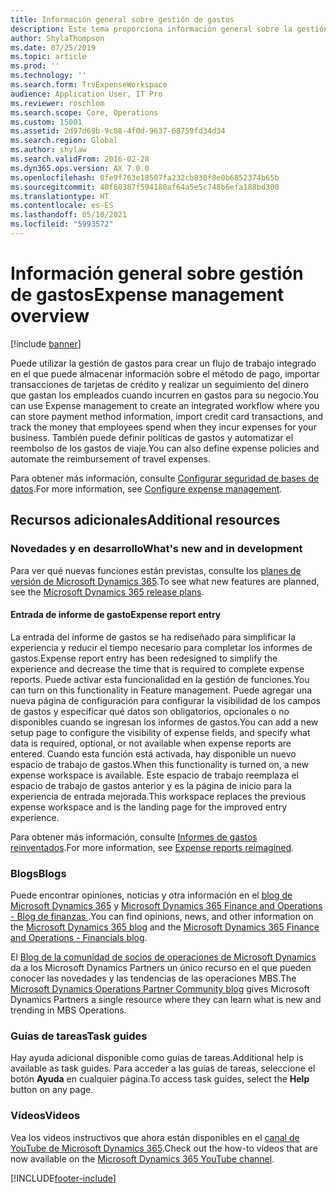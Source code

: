 ```yaml
---
title: Información general sobre gestión de gastos
description: Este tema proporciona información general sobre la gestión de gastos y enlaces a recursos adicionales. Puede utilizar la gestión de gastos para crear un flujo de trabajo integrado en el que puede almacenar información sobre el método de pago, importar transacciones de tarjetas de crédito y realizar un seguimiento del dinero que gastan los empleados cuando incurren en gastos para su negocio.
author: ShylaThompson
ms.date: 07/25/2019
ms.topic: article
ms.prod: ''
ms.technology: ''
ms.search.form: TrvExpenseWorkspace
audience: Application User, IT Pro
ms.reviewer: roschlom
ms.search.scope: Core, Operations
ms.custom: 15001
ms.assetid: 2d97d69b-9c08-4f0d-9637-68759fd34d34
ms.search.region: Global
ms.author: shylaw
ms.search.validFrom: 2016-02-28
ms.dyn365.ops.version: AX 7.0.0
ms.openlocfilehash: 0fe9f763e18507fa232cb830f8e0b6852374b65b
ms.sourcegitcommit: 40f68387f594180af64a5e5c748b6efa188bd300
ms.translationtype: HT
ms.contentlocale: es-ES
ms.lasthandoff: 05/10/2021
ms.locfileid: "5993572"
---
```

# <a name="expense-management-overview"></a><span data-ttu-id="fcf70-104">Información general sobre gestión de gastos</span><span class="sxs-lookup"><span data-stu-id="fcf70-104">Expense management overview</span></span>

[!include [banner](../includes/banner.md)]

<span data-ttu-id="fcf70-105">Puede utilizar la gestión de gastos para crear un flujo de trabajo integrado en el que puede almacenar información sobre el método de pago, importar transacciones de tarjetas de crédito y realizar un seguimiento del dinero que gastan los empleados cuando incurren en gastos para su negocio.</span><span class="sxs-lookup"><span data-stu-id="fcf70-105">You can use Expense management to create an integrated workflow where you can store payment method information, import credit card transactions, and track the money that employees spend when they incur expenses for your business.</span></span> <span data-ttu-id="fcf70-106">También puede definir políticas de gastos y automatizar el reembolso de los gastos de viaje.</span><span class="sxs-lookup"><span data-stu-id="fcf70-106">You can also define expense policies and automate the reimbursement of travel expenses.</span></span>

<span data-ttu-id="fcf70-107">Para obtener más información, consulte [Configurar seguridad de bases de datos](plan-expense-management.md).</span><span class="sxs-lookup"><span data-stu-id="fcf70-107">For more information, see [Configure expense management](plan-expense-management.md).</span></span>

## <a name="additional-resources"></a><span data-ttu-id="fcf70-108">Recursos adicionales</span><span class="sxs-lookup"><span data-stu-id="fcf70-108">Additional resources</span></span>

### <a name="whats-new-and-in-development"></a><span data-ttu-id="fcf70-109">Novedades y en desarrollo</span><span class="sxs-lookup"><span data-stu-id="fcf70-109">What's new and in development</span></span>

<span data-ttu-id="fcf70-110">Para ver qué nuevas funciones están previstas, consulte los [planes de versión de Microsoft Dynamics 365](/dynamics365/release-plans/).</span><span class="sxs-lookup"><span data-stu-id="fcf70-110">To see what new features are planned, see the [Microsoft Dynamics 365 release plans](/dynamics365/release-plans/).</span></span>

#### <a name="expense-report-entry"></a><span data-ttu-id="fcf70-111">Entrada de informe de gasto</span><span class="sxs-lookup"><span data-stu-id="fcf70-111">Expense report entry</span></span>

<span data-ttu-id="fcf70-112">La entrada del informe de gastos se ha rediseñado para simplificar la experiencia y reducir el tiempo necesario para completar los informes de gastos.</span><span class="sxs-lookup"><span data-stu-id="fcf70-112">Expense report entry has been redesigned to simplify the experience and decrease the time that is required to complete expense reports.</span></span> <span data-ttu-id="fcf70-113">Puede activar esta funcionalidad en la gestión de funciones.</span><span class="sxs-lookup"><span data-stu-id="fcf70-113">You can turn on this functionality in Feature management.</span></span> <span data-ttu-id="fcf70-114">Puede agregar una nueva página de configuración para configurar la visibilidad de los campos de gastos y especificar qué datos son obligatorios, opcionales o no disponibles cuando se ingresan los informes de gastos.</span><span class="sxs-lookup"><span data-stu-id="fcf70-114">You can add a new setup page to configure the visibility of expense fields, and specify what data is required, optional, or not available when expense reports are entered.</span></span> <span data-ttu-id="fcf70-115">Cuando esta función está activada, hay disponible un nuevo espacio de trabajo de gastos.</span><span class="sxs-lookup"><span data-stu-id="fcf70-115">When this functionality is turned on, a new expense workspace is available.</span></span> <span data-ttu-id="fcf70-116">Este espacio de trabajo reemplaza el espacio de trabajo de gastos anterior y es la página de inicio para la experiencia de entrada mejorada.</span><span class="sxs-lookup"><span data-stu-id="fcf70-116">This workspace replaces the previous expense workspace and is the landing page for the improved entry experience.</span></span>

<span data-ttu-id="fcf70-117">Para obtener más información, consulte [Informes de gastos reinventados](ExpenseWorkspaceNew.md).</span><span class="sxs-lookup"><span data-stu-id="fcf70-117">For more information, see [Expense reports reimagined](ExpenseWorkspaceNew.md).</span></span>

### <a name="blogs"></a><span data-ttu-id="fcf70-118">Blogs</span><span class="sxs-lookup"><span data-stu-id="fcf70-118">Blogs</span></span>

<span data-ttu-id="fcf70-119">Puede encontrar opiniones, noticias y otra información en el [blog de Microsoft Dynamics 365](https://community.dynamics.com/b/msftdynamicsblog?c=Enterprise) y [Microsoft Dynamics 365 Finance and Operations - Blog de finanzas ](https://community.dynamics.com/365/financeandoperations/b/financials).</span><span class="sxs-lookup"><span data-stu-id="fcf70-119">You can find opinions, news, and other information on the [Microsoft Dynamics 365 blog](https://community.dynamics.com/b/msftdynamicsblog?c=Enterprise) and the [Microsoft Dynamics 365 Finance and Operations - Financials blog](https://community.dynamics.com/365/financeandoperations/b/financials).</span></span>

<span data-ttu-id="fcf70-120">El [Blog de la comunidad de socios de operaciones de Microsoft Dynamics](https://community.dynamics.com/partner/b/operationspartnercommunityblog) da a los Microsoft Dynamics Partners un único recurso en el que pueden conocer las novedades y las tendencias de las operaciones MBS.</span><span class="sxs-lookup"><span data-stu-id="fcf70-120">The [Microsoft Dynamics Operations Partner Community blog](https://community.dynamics.com/partner/b/operationspartnercommunityblog) gives Microsoft Dynamics Partners a single resource where they can learn what is new and trending in MBS Operations.</span></span>

### <a name="task-guides"></a><span data-ttu-id="fcf70-121">Guías de tareas</span><span class="sxs-lookup"><span data-stu-id="fcf70-121">Task guides</span></span>

<span data-ttu-id="fcf70-122">Hay ayuda adicional disponible como guías de tareas.</span><span class="sxs-lookup"><span data-stu-id="fcf70-122">Additional help is available as task guides.</span></span> <span data-ttu-id="fcf70-123">Para acceder a las guías de tareas, seleccione el botón **Ayuda** en cualquier página.</span><span class="sxs-lookup"><span data-stu-id="fcf70-123">To access task guides, select the **Help** button on any page.</span></span>

### <a name="videos"></a><span data-ttu-id="fcf70-124">Vídeos</span><span class="sxs-lookup"><span data-stu-id="fcf70-124">Videos</span></span>

<span data-ttu-id="fcf70-125">Vea los videos instructivos que ahora están disponibles en el [canal de YouTube de Microsoft Dynamics 365](https://www.youtube.com/channel/UCJGCg4rB3QSs8y_1FquelBQ).</span><span class="sxs-lookup"><span data-stu-id="fcf70-125">Check out the how-to videos that are now available on the [Microsoft Dynamics 365 YouTube channel](https://www.youtube.com/channel/UCJGCg4rB3QSs8y_1FquelBQ).</span></span>


[!INCLUDE[footer-include](../includes/footer-banner.md)]